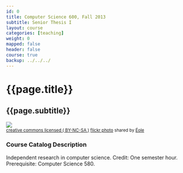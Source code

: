 ```yaml
---
id: 0
title: Computer Science 600, Fall 2013
subtitle: Senior Thesis I 
layout: course 
categories: [teaching]
weight: 0
mapped: false
header: false 
course: true
backup: ../../../
---
```


# {{page.title}}

## {{page.subtitle}}

<a title="Staircase snail" href="http://flickr.com/photos/eole/685602045"><img class="img-responsive-tight" src="http://farm2.static.flickr.com/1394/685602045_0fadc8eec4_z.jpg" /></a><br /><small><a href="http://creativecommons.org/licenses/by-nc-sa/2.0/">creative commons licensed ( BY-NC-SA )</a> <a title="Staircase snail" href="http://flickr.com/photos/eole/685602045">flickr photo</a> shared by <a href="http://flickr.com/people/eole">Éole</a></small>

### Course Catalog Description

Independent research in computer science. Credit: One semester hour. Prerequisite: Computer Science 580. 

